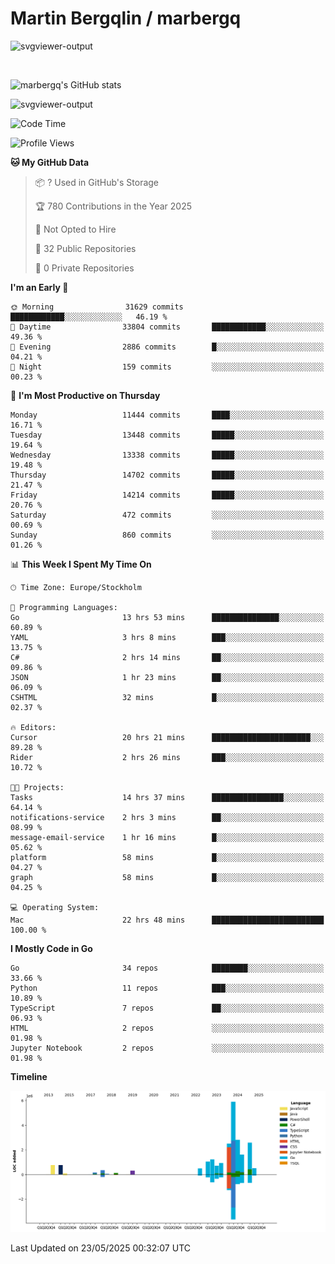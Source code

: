 # Martin Bergqlin / marbergq

![svgviewer-output](https://user-images.githubusercontent.com/2405410/206014777-22d41ecb-c24f-421d-b7d9-bba2cb5bb0de.svg)

<br>

<!--- [![Martin's Week](https://github-readme-stats.vercel.app/api/wakatime?username=marbergq&theme=dark)](https://github.com/anuraghazra/github-readme-stats) -->

![marbergq's GitHub stats](https://github-readme-stats.vercel.app/api?username=marbergq&count_private=true&show_icons=true)

![svgviewer-output](https://wakatime.com/badge/user/3f0a2069-6683-4e19-9a4a-7d21ea815067.svg)

<!--START_SECTION:waka-->
![Code Time](http://img.shields.io/badge/Code%20Time-5%2C100%20hrs%2017%20mins-blue)

![Profile Views](http://img.shields.io/badge/Profile%20Views-0-blue)

**🐱 My GitHub Data** 

> 📦 ? Used in GitHub's Storage 
 > 
> 🏆 780 Contributions in the Year 2025
 > 
> 🚫 Not Opted to Hire
 > 
> 📜 32 Public Repositories 
 > 
> 🔑 0 Private Repositories 
 > 
**I'm an Early 🐤** 

```text
🌞 Morning                31629 commits       ████████████░░░░░░░░░░░░░   46.19 % 
🌆 Daytime                33804 commits       ████████████░░░░░░░░░░░░░   49.36 % 
🌃 Evening                2886 commits        █░░░░░░░░░░░░░░░░░░░░░░░░   04.21 % 
🌙 Night                  159 commits         ░░░░░░░░░░░░░░░░░░░░░░░░░   00.23 % 
```
📅 **I'm Most Productive on Thursday** 

```text
Monday                   11444 commits       ████░░░░░░░░░░░░░░░░░░░░░   16.71 % 
Tuesday                  13448 commits       █████░░░░░░░░░░░░░░░░░░░░   19.64 % 
Wednesday                13338 commits       █████░░░░░░░░░░░░░░░░░░░░   19.48 % 
Thursday                 14702 commits       █████░░░░░░░░░░░░░░░░░░░░   21.47 % 
Friday                   14214 commits       █████░░░░░░░░░░░░░░░░░░░░   20.76 % 
Saturday                 472 commits         ░░░░░░░░░░░░░░░░░░░░░░░░░   00.69 % 
Sunday                   860 commits         ░░░░░░░░░░░░░░░░░░░░░░░░░   01.26 % 
```


📊 **This Week I Spent My Time On** 

```text
🕑︎ Time Zone: Europe/Stockholm

💬 Programming Languages: 
Go                       13 hrs 53 mins      ███████████████░░░░░░░░░░   60.89 % 
YAML                     3 hrs 8 mins        ███░░░░░░░░░░░░░░░░░░░░░░   13.75 % 
C#                       2 hrs 14 mins       ██░░░░░░░░░░░░░░░░░░░░░░░   09.86 % 
JSON                     1 hr 23 mins        ██░░░░░░░░░░░░░░░░░░░░░░░   06.09 % 
CSHTML                   32 mins             █░░░░░░░░░░░░░░░░░░░░░░░░   02.37 % 

🔥 Editors: 
Cursor                   20 hrs 21 mins      ██████████████████████░░░   89.28 % 
Rider                    2 hrs 26 mins       ███░░░░░░░░░░░░░░░░░░░░░░   10.72 % 

🐱‍💻 Projects: 
Tasks                    14 hrs 37 mins      ████████████████░░░░░░░░░   64.14 % 
notifications-service    2 hrs 3 mins        ██░░░░░░░░░░░░░░░░░░░░░░░   08.99 % 
message-email-service    1 hr 16 mins        █░░░░░░░░░░░░░░░░░░░░░░░░   05.62 % 
platform                 58 mins             █░░░░░░░░░░░░░░░░░░░░░░░░   04.27 % 
graph                    58 mins             █░░░░░░░░░░░░░░░░░░░░░░░░   04.25 % 

💻 Operating System: 
Mac                      22 hrs 48 mins      █████████████████████████   100.00 % 
```

**I Mostly Code in Go** 

```text
Go                       34 repos            ████████░░░░░░░░░░░░░░░░░   33.66 % 
Python                   11 repos            ███░░░░░░░░░░░░░░░░░░░░░░   10.89 % 
TypeScript               7 repos             ██░░░░░░░░░░░░░░░░░░░░░░░   06.93 % 
HTML                     2 repos             ░░░░░░░░░░░░░░░░░░░░░░░░░   01.98 % 
Jupyter Notebook         2 repos             ░░░░░░░░░░░░░░░░░░░░░░░░░   01.98 % 
```



**Timeline**

![Lines of Code chart](https://raw.githubusercontent.com/marbergq/marbergq/main/assets/bar_graph.png)


 Last Updated on 23/05/2025 00:32:07 UTC
<!--END_SECTION:waka-->
